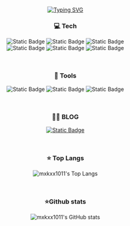 <br>
<div align='center'>
  
[![Typing SVG](https://readme-typing-svg.demolab.com?font=Noto+Sans+Korean&weight=500&size=30&pause=1000&color=FFD0D0&background=FFFFFF00&center=true&random=false&width=435&lines=mxkxx1011's+GitHub)](https://git.io/typing-svg)
</div>

<h3 align='center'>💻 Tech</h3>
<div align='center'>
  
![Static Badge](https://img.shields.io/badge/HTML5-E34F26?style=for-the-badge&logo=HTML5&logoColor=white)
![Static Badge](https://img.shields.io/badge/CSS3-1572B6?style=for-the-badge&logo=CSS3&logoColor=white)
![Static Badge](https://img.shields.io/badge/SCSS-CC6699?style=for-the-badge&logo=SASS&logoColor=white)
<br>
![Static Badge](https://img.shields.io/badge/JavaScript-F7DF1E?style=for-the-badge&logo=JavaScript&logoColor=black)
![Static Badge](https://img.shields.io/badge/%20React-000000?style=for-the-badge&logo=React&logoColor=%2361DAFB)
![Static Badge](https://img.shields.io/badge/TypeScript-3178C6?style=for-the-badge&logo=TypeScript&logoColor=white)
</div>
<br>

<h3 align='center'>🔗 Tools</h3>
<div align='center'>

![Static Badge](https://img.shields.io/badge/Git-F05032?style=for-the-badge&logo=Git&logoColor=white)
![Static Badge](https://img.shields.io/badge/GitHub-181717?style=for-the-badge&logo=GitHub&logoColor=white)
![Static Badge](https://img.shields.io/badge/Notion-000000?style=for-the-badge&logo=Notion&logoColor=white)
</div>
<br>

<h3 align='center'>✍🏻 BLOG</h3>
<div align='center'>

<a href="https://velog.io/@mxkxx1011/posts"> ![Static Badge](https://img.shields.io/badge/Velog-20C997?style=for-the-badge&logo=Velog&logoColor=white)
</a>
</div>
<br>

<h3 align='center'>⭐️ Top Langs</h3>
<div align='center'>
  
![mxkxx1011's Top Langs](https://github-readme-stats.vercel.app/api/top-langs/?username=mxkxx1011&layout=compact)
</div>
<br>

<h3 align='center'>⭐️Github stats</h3>
<div align='center'>
  
![mxkxx1011's GitHub stats](https://github-readme-stats.vercel.app/api?username=mxkxx1011&show_icons=true&theme=transparent)
</div>
<br>


<!--
**mxkxx1011/mxkxx1011** is a ✨ _special_ ✨ repository because its `README.md` (this file) appears on your GitHub profile.

Here are some ideas to get you started:

- 🔭 I’m currently working on ...
- 🌱 I’m currently learning ...
- 👯 I’m looking to collaborate on ...
- 🤔 I’m looking for help with ...
- 💬 Ask me about ...
- 📫 How to reach me: ...
- 😄 Pronouns: ...
- ⚡ Fun fact: ...
-->
